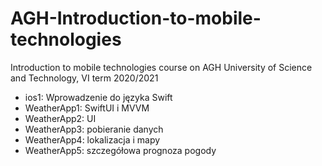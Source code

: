# AGH-Introduction-to-mobile-technologies
Introduction to mobile technologies course on AGH University of Science and Technology, VI term 2020/2021

* ios1: Wprowadzenie do języka Swift
* WeatherApp1: SwiftUI i MVVM
* WeatherApp2: UI
* WeatherApp3: pobieranie danych
* WeatherApp4: lokalizacja i mapy
* WeatherApp5: szczegółowa prognoza pogody